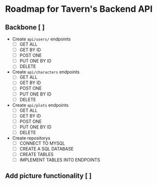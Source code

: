# Roadmap for Tavern's Backend API

## Backbone [ ]

* Create `api/users/` endpoints
    - [ ] GET ALL
    - [ ] GET BY ID
    - [ ] POST ONE
    - [ ] PUT ONE BY ID
    - [ ] DELETE

* Create `api/characters` endpoints
    - [ ] GET ALL
    - [ ] GET BY ID
    - [ ] POST ONE
    - [ ] PUT ONE BY ID
    - [ ] DELETE

* Create `api/plots` endpoints
    - [ ] GET ALL
    - [ ] GET BY ID
    - [ ] POST ONE
    - [ ] PUT ONE BY ID
    - [ ] DELETE

* Create repositorys
    - [ ] CONNECT TO MYSQL
    - [ ] CREATE A SQL DATABASE
    - [ ] CREATE TABLES
    - [ ] IMPLEMENT TABLES INTO ENDPOINTS

## Add picture functionality [ ]


